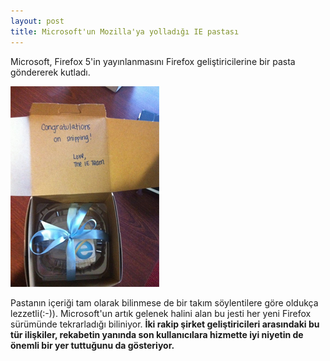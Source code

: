 ```yaml
---
layout: post
title: Microsoft'un Mozilla'ya yolladığı IE pastası
---
```


Microsoft, Firefox 5'in yayınlanmasını Firefox geliştiricilerine bir pasta
göndererek kutladı.

<img src="https://github.com/gceylan/gceylan.github.com/blob/master/images/ie-firefox.png?raw=true" >

Pastanın içeriği tam olarak bilinmese de bir takım söylentilere göre oldukça
lezzetli(:-)). Microsoft'un artık gelenek halini alan bu jesti her yeni Firefox
sürümünde tekrarladığı biliniyor. **İki rakip şirket geliştiricileri arasındaki bu tür ilişkiler, rekabetin yanında son kullanıcılara hizmette iyi niyetin de
önemli bir yer tuttuğunu da gösteriyor.**
